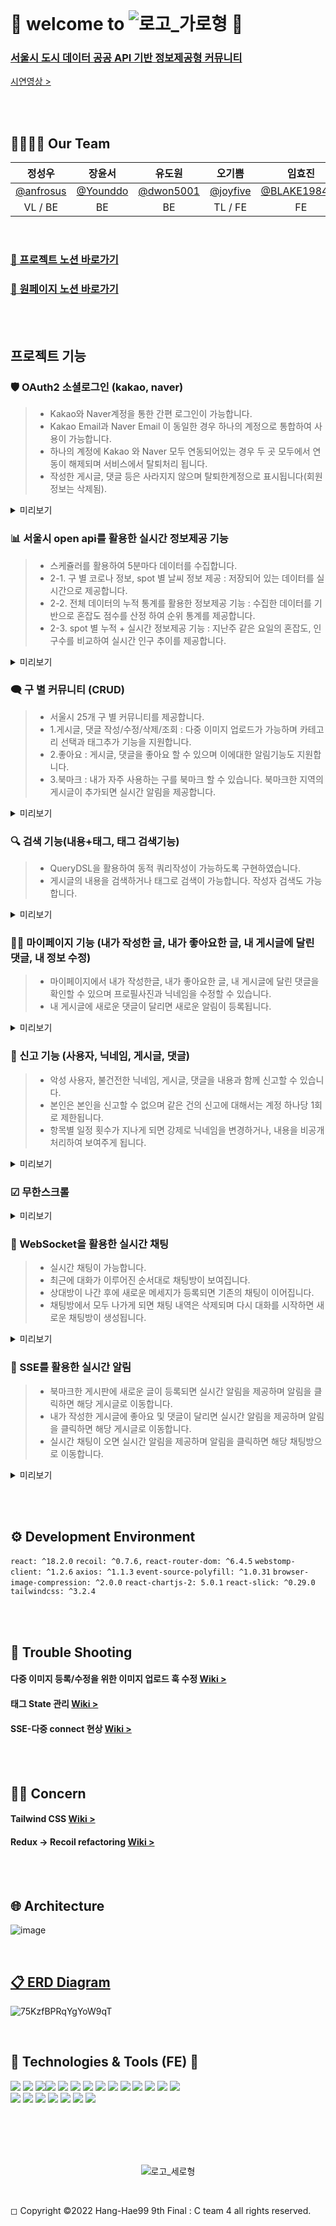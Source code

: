 
<br>

# 👀 welcome to  ![로고_가로형](https://user-images.githubusercontent.com/99253403/207518657-a3bb405d-9b46-4a8d-8c16-923fa7038427.png) 👀

### [ 서울시 도시 데이터 공공 API 기반 정보제공형 커뮤니티 ](https://www.boombiboombi.com/)
[시연영상 >](https://youtu.be/uJfW2KVO2SA)

<br><br>

## 👨‍👩‍👧‍👦 Our Team

|정성우|장윤서|유도원|오기쁨|임효진|이지혜|
|:---:|:---:|:---:|:---:|:---:|:---:|
|[@anfrosus](https://github.com/anfrosus)|[@Younddo](https://github.com/Younddo)|[@dwon5001](https://github.com/dwon5001)|[@joyfive](https://github.com/joyfive)|[@BLAKE198492](https://github.com/BLAKE198492)|aksjdffg@naver.com|
|VL / BE|BE|BE|TL / FE|FE|DE|

<br>

### [👊 프로젝트 노션 바로가기](https://joyfive.notion.site/C-4-SA-9407bb7a0897420782b957a25036b092)
### [👊 원페이지 노션 바로가기](https://joyfive.notion.site/ee0519f495c74049ac3a7c4a7691d8d3)

<br><br>




## 프로젝트 기능

### 🛡 OAuth2 소셜로그인 (kakao, naver)

> * Kakao와 Naver계정을 통한 간편 로그인이 가능합니다.
> * Kakao Email과 Naver Email 이 동일한 경우 하나의 계정으로 통합하여 사용이 가능합니다.
> * 하나의 계정에 Kakao 와 Naver 모두 연동되어있는 경우 두 곳 모두에서 연동이 해제되며 서비스에서 탈퇴처리 됩니다.
> * 작성한 게시글, 댓글 등은 사라지지 않으며 탈퇴한계정으로 표시됩니다(회원 정보는 삭제됨).

<details>
<summary>미리보기</summary>
<div markdown="1">

![로그인1](https://user-images.githubusercontent.com/99253403/207301154-bf2cfd83-49d1-474d-9980-69d1d41a64f8.gif)

 <br>
</div>
</details>


### 📊 서울시 open api를 활용한 실시간 정보제공 기능
 
> * 스케쥴러를 활용하여 5분마다 데이터를 수집합니다.
> * 2-1. 구 별 코로나 정보, spot 별 날씨 정보 제공 : 저장되어 있는 데이터를 실시간으로 제공합니다. 
> * 2-2. 전체 데이터의 누적 통계를 활용한 정보제공 기능 : 수집한 데이터를 기반으로 혼잡도 점수를 산정 하여 순위 통계를 제공합니다.
> * 2-3. spot 별 누적 + 실시간 정보제공 기능 : 지난주 같은 요일의 혼잡도, 인구수를 비교하여 실시간 인구 추이를 제공합니다.

<details>
<summary>미리보기</summary>
<div markdown="1">

![데이터 보여주기](https://user-images.githubusercontent.com/99253403/207301175-8c1b24aa-4b91-4de5-9e08-29afdbedf8ff.gif)

 <br>
</div>
</details>

### 🗨 구 별 커뮤니티 (CRUD)
 
> * 서울시 25개 구 별 커뮤니티를 제공합니다.
> * 1.게시글, 댓글 작성/수정/삭제/조회 : 다중 이미지 업로드가 가능하며 카테고리 선택과 태그추가 기능을 지원합니다.
> * 2.좋아요 : 게시글, 댓글을 좋아요 할 수 있으며 이에대한 알림기능도 지원합니다.
> * 3.북마크 : 내가 자주 사용하는 구를 북마크 할 수 있습니다. 북마크한 지역의 게시글이 추가되면 실시간 알림을 제공합니다.

<details>
<summary>미리보기</summary>
<div markdown="1">

![글쓰기1](https://user-images.githubusercontent.com/99253403/207301193-a4957b80-66b4-49ef-ab55-0f180fa0b806.gif)
 
![글쓰기2](https://user-images.githubusercontent.com/99253403/207301224-b89ad772-209f-4557-ae20-d6064610d649.gif)

 <br>
</div>
</details>

### 🔍 검색 기능(내용+태그, 태그 검색기능)

> * QueryDSL을 활용하여 동적 쿼리작성이 가능하도록 구현하였습니다.
> * 게시글의 내용을 검색하거나 태그로 검색이 가능합니다. 작성자 검색도 가능합니다.

<details>
<summary>미리보기</summary>
<div markdown="1">

![검색기능 찐](https://user-images.githubusercontent.com/99253403/207519598-ecea29d3-4a91-4815-a23f-8edb3c83e7bd.gif)

 <br>
</div>
</details>

### 👨‍💻 마이페이지 기능 (내가 작성한 글, 내가 좋아요한 글, 내 게시글에 달린 댓글, 내 정보 수정)
 
> * 마이페이지에서 내가 작성한글, 내가 좋아요한 글, 내 게시글에 달린 댓글을 확인할 수 있으며 프로필사진과 닉네임을 수정할 수 있습니다.
> * 내 게시글에 새로운 댓글이 달리면 새로운 알림이 등록됩니다.

<details>
<summary>미리보기</summary>
<div markdown="1">

![마이페이지](https://user-images.githubusercontent.com/99253403/207517662-42b7834c-b9a3-4e75-95fe-f770b1f71718.gif)

 <br>
</div>
</details>

### 📢 신고 기능 (사용자, 닉네임, 게시글, 댓글)
 
> * 악성 사용자, 불건전한 닉네임, 게시글, 댓글을 내용과 함께 신고할 수 있습니다.
> * 본인은 본인을 신고할 수 없으며 같은 건의 신고에 대해서는 계정 하나당 1회로 제한됩니다.
> * 항목별 일정 횟수가 지나게 되면 강제로 닉네임을 변경하거나, 내용을 비공개 처리하여 보여주게 됩니다.

<details>
<summary>미리보기</summary>
<div markdown="1">

![신고기능](https://user-images.githubusercontent.com/99253403/207518162-3aeb68d6-3b4b-48e0-987c-139fc9bf2447.gif)

 <br>
</div>
</details>

### ☑ 무한스크롤

<details>
<summary>미리보기</summary>
<div markdown="1">

![무한스크롤](https://user-images.githubusercontent.com/99253403/207509009-285b4f26-a55e-44fc-b020-78b1487e35b7.gif)

 <br>
</div>
</details>


### 💬 WebSocket을 활용한 실시간 채팅

> * 실시간 채팅이 가능합니다.
> * 최근에 대화가 이루어진 순서대로 채팅방이 보여집니다.
> * 상대방이 나간 후에 새로운 메세지가 등록되면 기존의 채팅이 이어집니다.
> * 채팅방에서 모두 나가게 되면 채팅 내역은 삭제되며 다시 대화를 시작하면 새로운 채팅방이 생성됩니다.

<details>
<summary>미리보기</summary>
<div markdown="1">

![실시간채팅1](https://user-images.githubusercontent.com/99253403/207512649-2fd40388-4967-47b3-a6fc-d2196eed748a.gif)

![실시간채팅2](https://user-images.githubusercontent.com/99253403/207512250-1afdf846-a32d-42b5-8446-d39b8b53db44.gif)


 <br>
</div>
</details>

### 🔔 SSE를 활용한 실시간 알림

> * 북마크한 게시판에 새로운 글이 등록되면 실시간 알림을 제공하며 알림을 클릭하면 해당 게시글로 이동합니다.
> * 내가 작성한 게시글에 좋아요 및 댓글이 달리면 실시간 알림을 제공하며 알림을 클릭하면 해당 게시글로 이동합니다.
> * 실시간 채팅이 오면 실시간 알림을 제공하며 알림을 클릭하면 해당 채팅방으로 이동합니다.

<details>
<summary>미리보기</summary>
<div markdown="1">

![실시간알림1](https://user-images.githubusercontent.com/99253403/207517096-7f1574bb-0843-4ca4-a58b-e2b90082d691.gif)

![실시간알림2](https://user-images.githubusercontent.com/99253403/207517107-8ebb8235-e153-44c2-b79d-23cb465f2083.gif)

 <br>
</div>
</details>
 
<br><br>



## ⚙ Development Environment

 `react: ^18.2.0` `recoil: ^0.7.6,` `react-router-dom: ^6.4.5` `webstomp-client: ^1.2.6` `axios: ^1.1.3`
 `event-source-polyfill: ^1.0.31` `browser-image-compression: ^2.0.0` `react-chartjs-2: 5.0.1` `react-slick: ^0.29.0` `tailwindcss: ^3.2.4` 


<br><br>

## 🚨 Trouble Shooting

#### 다중 이미지 등록/수정을 위한 이미지 업로드 훅 수정 [Wiki >](https://github.com/HH9C4/YGHH-FE/wiki/%5BTrouble-Shooting%5D-%EB%8B%A4%EC%A4%91%EC%9D%B4%EB%AF%B8%EC%A7%80-%EB%93%B1%EB%A1%9D)
#### 태그 State 관리 [Wiki >](https://github.com/HH9C4/YGHH-FE/wiki/%5BTrouble-Shooting%5D-%EA%B2%8C%EC%8B%9C%EA%B8%80-%EC%9E%91%EC%84%B1-form-%EB%82%B4-%ED%83%9C%EA%B7%B8-%EA%B2%80%EC%83%89-%EB%93%B1%EB%A1%9D-%EC%82%AD%EC%A0%9C)
#### SSE-다중 connect 현상 [Wiki >](https://github.com/HH9C4/YGHH-FE/wiki/%5BTrouble-Shooting%5D-Server-Sent-Event-%EB%8B%A4%EC%A4%91-%EC%BB%A4%EB%84%A5%ED%8C%85-%ED%98%84%EC%83%81)

<br><br>

## :raising_hand::thought_balloon: Concern

#### Tailwind CSS [Wiki >](https://github.com/HH9C4/YGHH-FE/wiki/%5BConcern%5D-Tailwind-CSS-Framework)
#### Redux -> Recoil refactoring [Wiki >](https://github.com/HH9C4/YGHH-FE/wiki/%5BConcern%5D-Redux-toolkit----Recoil-refactoring)

<br><br>

## 🌐 Architecture

![image](https://user-images.githubusercontent.com/99253403/207947922-5c8d3371-8659-4b56-84ab-5db931993318.png)

<br>

## [📋 ERD Diagram](https://github.com/HH9C4/BBBB-BE/wiki/%5BTech%5D-ERD-Diagram)

![75KzfBPRqYgYoW9qT](https://user-images.githubusercontent.com/99253403/207629321-2ea906b5-c211-43d5-ab27-41ed4d250eff.png)

<br>

## 📝 Technologies & Tools (FE) 📝

<img src="https://img.shields.io/badge/JavaScript-F7DF1E?style=for-the-badge&logo=JavaScript&logoColor=white"> <img src="https://img.shields.io/badge/React-61DAFB?style=for-the-badge&logo=React&logoColor=white"/> <img src="https://img.shields.io/badge/CreateReactApp-09D3AC?style=for-the-badge&logo=CreateReactApp&logoColor=white"/><img src="https://img.shields.io/badge/Recoil-000000?style=for-the-badge&logo=&logoColor=white"/> <img src="https://img.shields.io/badge/TailwindCSS-06B6D4?style=for-the-badge&logo=Tailwind-CSS&logoColor=white"/> <img src="https://img.shields.io/badge/Chart.js-FF6384?style=for-the-badge&logo=Chart.js&logoColor=white"/> <img src="https://img.shields.io/badge/Axios-5A29E4?style=for-the-badge&logo=Axios&logoColor=white"/> <img src="https://img.shields.io/badge/WebSocket-010101?style=for-the-badge&logo=&logoColor=white"/> <img src="https://img.shields.io/badge/Stomp-000000?style=for-the-badge&logo=&logoColor=white"/> <img src="https://img.shields.io/badge/SSE-000000?style=for-the-badge&logo=&logoColor=white"/> <img src="https://img.shields.io/badge/.ENV-ECD53F?style=for-the-badge&logo=.ENV&logoColor=white"/> <img src="https://img.shields.io/badge/Vercel-000000?style=for-the-badge&logo=Vercel&logoColor=white"/> <img src="https://img.shields.io/badge/Swagger-85EA2D?style=for-the-badge&logo=swagger&logoColor=black"/> <img src="https://img.shields.io/badge/Sentry-362D59?style=for-the-badge&logo=sentry&logoColor=white"/>
<br><img src="https://img.shields.io/badge/VisualStudioCode-007ACC?style=for-the-badge&logo=VisualStudioCode&logoColor=white"/> <img src="https://img.shields.io/badge/git-F05032?style=for-the-badge&logo=git&logoColor=white"/> <img src="https://img.shields.io/badge/github-181717?style=for-the-badge&logo=github&logoColor=white"/> <img src="https://img.shields.io/badge/Notion-000000?style=for-the-badge&logo=Notion&logoColor=white"/> <img src="https://img.shields.io/badge/Slack-4A154B?style=for-the-badge&logo=slack&logoColor=white"/> <img src="https://img.shields.io/badge/JiraSoftware-0052CC?style=for-the-badge&logo=jirasoftware&logoColor=white"/>   <img src="https://img.shields.io/badge/Figma-F24E1E?style=for-the-badge&logo=figma&logoColor=white"/>

<br><br><br><br>

<div align=center>

![로고_세로형](https://user-images.githubusercontent.com/99253403/207518245-d2398b14-f4ac-417d-b542-f8a3308588cb.png)


</div>


<br>

◻ Copyright ©2022 Hang-Hae99 9th Final : C team 4 all rights reserved.
